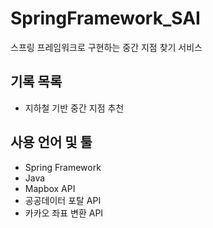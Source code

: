 # SpringFramework_SAI

스프링 프레임워크로 구현하는 중간 지점 찾기 서비스


## 기록 목록
* 지하철 기반 중간 지점 추천

## 사용 언어 및 툴
* Spring Framework
* Java
* Mapbox API
* 공공데이터 포탈 API
* 카카오 좌표 변환 API
